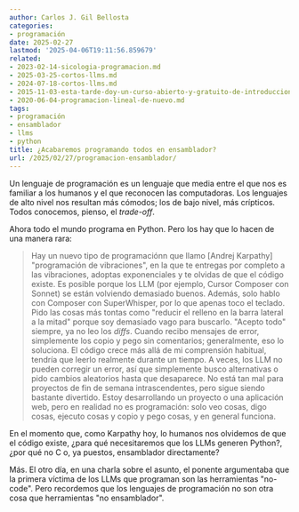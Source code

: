 ```yaml
---
author: Carlos J. Gil Bellosta
categories:
- programación
date: 2025-02-27
lastmod: '2025-04-06T19:11:56.859679'
related:
- 2023-02-14-sicologia-programacion.md
- 2025-03-25-cortos-llms.md
- 2024-07-18-cortos-llms.md
- 2015-11-03-esta-tarde-doy-un-curso-abierto-y-gratuito-de-introduccion-a-la-programacion.md
- 2020-06-04-programacion-lineal-de-nuevo.md
tags:
- programación
- ensamblador
- llms
- python
title: ¿Acabaremos programando todos en ensamblador?
url: /2025/02/27/programacion-ensamblador/
---
```


Un lenguaje de programación es un lenguaje que media entre el que nos es familiar a los humanos y el que reconocen las computadoras. Los lenguajes de alto nivel nos resultan más cómodos; los de bajo nivel, más crípticos. Todos conocemos, pienso, el _trade-off_.

Ahora todo el mundo programa en Python. Pero los hay que lo hacen de una manera rara:

> Hay un nuevo tipo de programaciónn que llamo [Andrej Karpathy] "programación de vibraciones", en la que te entregas por completo a las vibraciones, adoptas exponenciales y te olvidas de que el código existe. Es posible porque los LLM (por ejemplo, Cursor Composer con Sonnet) se están volviendo demasiado buenos. Además, solo hablo con Composer con SuperWhisper, por lo que apenas toco el teclado. Pido las cosas más tontas como "reducir el relleno en la barra lateral a la mitad" porque soy demasiado vago para buscarlo. "Acepto todo" siempre, ya no leo los _diffs_. Cuando recibo mensajes de error, simplemente los copio y pego sin comentarios; generalmente, eso lo soluciona. El código crece más allá de mi comprensión habitual, tendría que leerlo realmente durante un tiempo. A veces, los LLM no pueden corregir un error, así que simplemente busco alternativas o pido cambios aleatorios hasta que desaparece. No está tan mal para proyectos de fin de semana intrascendentes, pero sigue siendo bastante divertido. Estoy desarrollando un proyecto o una aplicación web, pero en realidad no es programación: solo veo cosas, digo cosas, ejecuto cosas y copio y pego cosas, y en general funciona.

En el momento que, como Karpathy hoy, lo humanos nos olvidemos de que el código existe, ¿para qué necesitaremos que los LLMs generen Python?, ¿por qué no C o, ya puestos, ensamblador directamente?

Más. El otro día, en una charla sobre el asunto, el ponente argumentaba que la primera víctima de los LLMs que programan son las herramientas "no-code". Pero recordemos que los lenguajes de programación no son otra cosa que herramientas "no ensamblador".